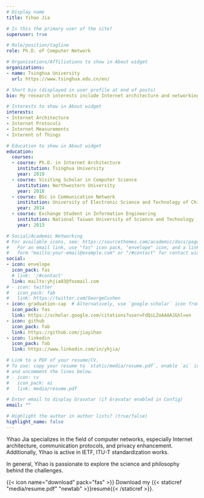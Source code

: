 ```yaml
---
# Display name
title: Yihao Jia

# Is this the primary user of the site?
superuser: true

# Role/position/tagline
role: Ph.D. of Computer Network

# Organizations/Affiliations to show in About widget
organizations:
- name: Tsinghua University
  url: https://www.tsinghua.edu.cn/en/

# Short bio (displayed in user profile at end of posts)
bio: My research interests include Internet architecture and networking protocol.

# Interests to show in About widget
interests:
- Internet Architecture
- Internet Protocols
- Internet Measurements
- Interent of Things

# Education to show in About widget
education:
  courses:
  - course: Ph.D. in Internet Architecture
    institution: Tsinghua University
    year: 2019
  - course: Visiting Scholar in Computer Science
    institution: Northwestern University
    year: 2018
  - course: BSc in Communication Network
    institution: University of Electronic Science and Technology of China
    year: 2014
  - course: Exchange Student in Information Engineering
    institution: National Taiwan University of Science and Technology
    year: 2013

# Social/Academic Networking
# For available icons, see: https://sourcethemes.com/academic/docs/page-builder/#icons
#   For an email link, use "fas" icon pack, "envelope" icon, and a link in the
#   form "mailto:your-email@example.com" or "/#contact" for contact widget.
social:
- icon: envelope
  icon_pack: fas
  # link: '/#contact'
  link: mailto:yhjia03@foxmail.com
# - icon: twitter
#   icon_pack: fab
#   link: https://twitter.com/GeorgeCushen
- icon: graduation-cap  # Alternatively, use `google-scholar` icon from `ai` icon pack
  icon_pack: fas
  link: https://scholar.google.com/citations?user=FdQiLZoAAAAJ&hl=en
- icon: github
  icon_pack: fab
  link: https://github.com/jiayihao
- icon: linkedin
  icon_pack: fab
  link: https://www.linkedin.com/in/yhjia/

# Link to a PDF of your resume/CV.
# To use: copy your resume to `static/media/resume.pdf`, enable `ai` icons in `params.toml`, 
# and uncomment the lines below.
# - icon: cv
#   icon_pack: ai
#   link: media/resume.pdf

# Enter email to display Gravatar (if Gravatar enabled in Config)
email: ""

# Highlight the author in author lists? (true/false)
highlight_name: false
---
```


Yihao Jia specializes in the field of computer networks, especially Internet architecture, communication protocols, and privacy enhancement. Additionally, Yihao is active in IETF, ITU-T standardization works.

In general, Yihao is passionate to explore the science and philosophy behind the challenges.

{{< icon name="download" pack="fas" >}} Download my {{< staticref "media/resume.pdf" "newtab" >}}resumé{{< /staticref >}}.

